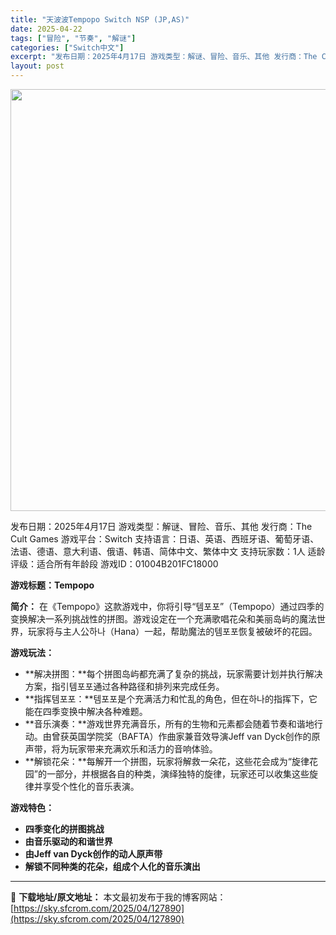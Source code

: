 ```yaml
---
title: "天波波Tempopo Switch NSP (JP,AS)"
date: 2025-04-22
tags: ["冒险", "节奏", "解谜"]
categories: ["Switch中文"]
excerpt: "发布日期：2025年4月17日 游戏类型：解谜、冒险、音乐、其他 发行商：The Cult Games 游戏平台：Switch 支持语言：日语、英语、西班牙语、葡萄牙语、法语、德语、意大利语、俄语、韩语、简体中文、繁体中文 支持玩家数：1人 适龄评级：适合所有年龄段 游戏ID：01004B201FC&hellip;"
layout: post
---
```


<img class="aligncenter size-full wp-image-127877" src="https://sky.sfcrom.com/wp-content/uploads/2025/04/2025042213184477.webp" alt="" width="1200" height="675" />

发布日期：2025年4月17日
游戏类型：解谜、冒险、音乐、其他
发行商：The Cult Games
游戏平台：Switch
支持语言：日语、英语、西班牙语、葡萄牙语、法语、德语、意大利语、俄语、韩语、简体中文、繁体中文
支持玩家数：1人
适龄评级：适合所有年龄段
游戏ID：01004B201FC18000
<p class="" data-start="0" data-end="16"><strong data-start="0" data-end="16">游戏标题：Tempopo</strong></p>
<p class="" data-start="18" data-end="138"><strong data-start="18" data-end="25">简介：</strong> 在《Tempopo》这款游戏中，你将引导“템포포”（Tempopo）通过四季的变换解决一系列挑战性的拼图。游戏设定在一个充满歌唱花朵和美丽岛屿的魔法世界，玩家将与主人公하나（Hana）一起，帮助魔法的템포포恢复被破坏的花园。</p>
<p class="" data-start="140" data-end="149"><strong data-start="140" data-end="149">游戏玩法：</strong></p>

<ul>
 	<li data-start="152" data-end="211">**解决拼图：**每个拼图岛屿都充满了复杂的挑战，玩家需要计划并执行解决方案，指引템포포通过各种路径和排列来完成任务。</li>
 	<li data-start="214" data-end="264">**指挥템포포：**템포포是个充满活力和忙乱的角色，但在하나的指挥下，它能在四季变换中解决各种难题。</li>
 	<li data-start="267" data-end="367">**音乐演奏：**游戏世界充满音乐，所有的生物和元素都会随着节奏和谐地行动。由曾获英国学院奖（BAFTA）作曲家兼音效导演Jeff van Dyck创作的原声带，将为玩家带来充满欢乐和活力的音响体验。</li>
 	<li data-start="370" data-end="453">**解锁花朵：**每解开一个拼图，玩家将解救一朵花，这些花会成为“旋律花园”的一部分，并根据各自的种类，演绎独特的旋律，玩家还可以收集这些旋律并享受个性化的音乐表演。</li>
</ul>
<p class="" data-start="455" data-end="464"><strong data-start="455" data-end="464">游戏特色：</strong></p>

<ul>
 	<li data-start="467" data-end="480"><strong data-start="467" data-end="480">四季变化的拼图挑战</strong></li>
 	<li data-start="483" data-end="497"><strong data-start="483" data-end="497">由音乐驱动的和谐世界</strong></li>
 	<li data-start="500" data-end="526"><strong data-start="500" data-end="526">由Jeff van Dyck创作的动人原声带</strong></li>
 	<li data-start="529" data-end="553"><strong data-start="529" data-end="553" data-is-last-node="">解锁不同种类的花朵，组成个人化的音乐演出</strong></li>
</ul>

---
📖 **下载地址/原文地址：** 本文最初发布于我的博客网站：[https://sky.sfcrom.com/2025/04/127890](https://sky.sfcrom.com/2025/04/127890)
